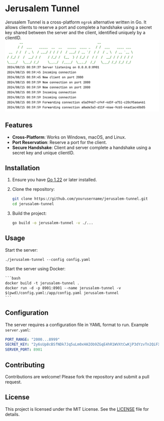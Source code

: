 # Jerusalem Tunnel

Jerusalem Tunnel is a cross-platform `ngrok` alternative written in Go. It allows clients to reserve a port and complete
a handshake using a secret key shared between the server and the client, identified uniquely by a clientID.
![ss.png](.assets/ss.png)

## Features

- **Cross-Platform**: Works on Windows, macOS, and Linux.
- **Port Reservation**: Reserve a port for the client.
- **Secure Handshake**: Client and server complete a handshake using a secret key and unique clientID.

## Installation

1. Ensure you have [Go 1.22](https://golang.org/dl/) or later installed.
2. Clone the repository:

    ```bash
    git clone https://github.com/yourusername/jerusalem-tunnel.git
    cd jerusalem-tunnel
    ```

3. Build the project:

    ```bash
    go build -o jerusalem-tunnel -v ./...
    ```

## Usage

Start the server:

    ./jerusalem-tunnel --config config.yaml

Start the server using Docker:

    ```bash
    docker build -t jerusalem-tunnel .
    docker run -d -p 8901:8901 --name jerusalem-tunnel -v $(pwd)/config.yaml:/app/config.yaml jerusalem-tunnel
    ```

## Configuration

The server requires a configuration file in YAML format to run. Example `server.yaml`:

```yaml
PORT_RANGE: "2000...8999"
SECRET_KEY: "2y6sUp8cBSfNDk7Jq5uLm0xHAIOb9ZGqE4hR1WVXtCwKjP3dYzvTn2QiFXe8rMb6"
SERVER_PORT: 8901
```

## Contributing

Contributions are welcome! Please fork the repository and submit a pull request.

## License

This project is licensed under the MIT License. See the [LICENSE](LICENSE) file for details.